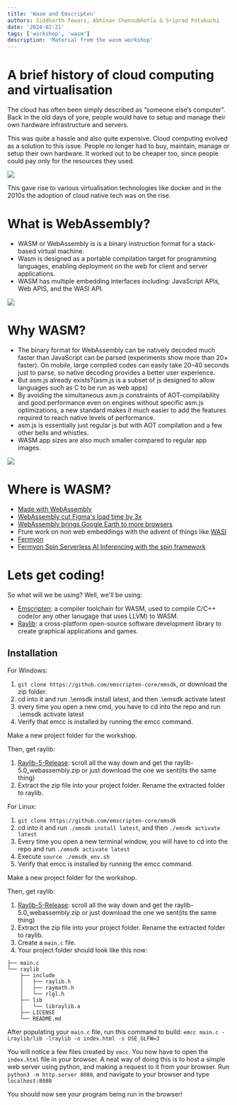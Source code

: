 ```yaml
---
title: 'Wasm and Emscripten'
authors: Siddharth Tewari, Abhinav Chennubhotla & Sriprad Potukuchi
date: '2024-02-21'
tags: ['workshop', 'wasm']
description: 'Material from the wasm workshop'
---
```


# A brief history of cloud computing and virtualisation

The cloud has often been simply described as “someone else’s computer”.
Back in the old days of yore, people would have to setup and manage their own hardware infrastructure and servers.

This was quite a hassle and also quite expensive.
Cloud computing evolved as a solution to this issue.
People no longer had to buy, maintain, manage or setup their own hardware.
It worked out to be cheaper too, since people could pay only for the resources they used.

![](https://raw.githubusercontent.com/sid-008/v2blog/main/static/wasm1.png)

This gave rise to various virtualisation technologies like docker and in the 2010s
the adoption of cloud native tech was on the rise.

# What is WebAssembly?

- WASM or WebAssembly is is a binary instruction format for a stack-based virtual machine.
- Wasm is designed as a portable compilation target for programming languages, enabling deployment on the web for client and server applications.
- WASM has multiple embedding interfaces including: JavaScript APIs, Web APIS, and the WASI API.

![](https://raw.githubusercontent.com/sid-008/v2blog/main/static/wasm2.png)

# Why WASM?

- The binary format for WebAssembly can be natively decoded much faster than JavaScript can be parsed (experiments show more than 20× faster). On mobile, large compiled codes can easily take 20–40 seconds just to parse, so native decoding provides a better user experience.
- But asm.js already exists?(asm.js is a subset of js designed to allow languages such as C to be run as web apps)
- By avoiding the simultaneous asm.js constraints of AOT-compilability and good performance even on engines without specific asm.js optimizations, a new standard makes it much easier to add the features required to reach native levels of performance.
- asm.js is essentially just regular js but with AOT compilation and a few other bells and whistles.
- WASM app sizes are also much smaller compared to regular app images.

![](https://raw.githubusercontent.com/sid-008/v2blog/main/static/wasm3.png)

# Where is WASM?

- [Made with WebAssembly](https://madewithwebassembly.com/)
- [WebAssembly cut Figma's load time by 3x](https://www.figma.com/blog/webassembly-cut-figmas-load-time-by-3x/)
- [WebAssembly brings Google Earth to more browsers](https://blog.chromium.org/2019/06/webassembly-brings-google-earth-to-more.html)
- Fture work on non web embeddings with the advent of things like [WASI](https://wasi.dev/)
- [Fermyon](https://www.fermyon.com/)
- [Fermyon Spin Serverless AI Inferencing with the spin framework](https://www.fermyon.com/serverless-ai)

# Lets get coding!

So what will we be using? Well, we'll be using:

- [Emscripten](https://emscripten.org/): a compiler toolchain for WASM, used to compile C/C++ code(or any other lanugage that uses LLVM) to WASM.
- [Raylib](https://www.raylib.com/): a cross-platform open-source software development library to create graphical applications and games.

## Installation

For Windows:

1. `git clone https://github.com/emscripten-core/emsdk`, or download the zip folder.
2. cd into it and run .\emsdk install latest, and then .\emsdk activate latest
3. every time you open a new cmd, you have to cd into the repo and run .\emsdk activate latest
4. Verify that emcc is installed by running the emcc command.

Make a new project folder for the workshop.

Then, get raylib:

1.  [Raylib-5-Release](https://github.com/raysan5/raylib/releases/tag/5.0): scroll all the way down and get the
    raylib-5.0_webassembly.zip or just download the one we sent(its the same thing)
2.  Extract the zip file into your project folder. Rename the extracted folder to raylib.

For Linux:

1. `git clone https://github.com/emscripten-core/emsdk`
2. cd into it and run `./emsdk install latest`, and then `./emsdk activate latest`
3. Every time you open a new terminal window, you will have to cd into the repo and run `./emsdk activate latest`
4. Execute `source ./emsdk_env.sh`
5. Verify that emcc is installed by running the emcc command.

Make a new project folder for the workshop.

Then, get raylib:

1. [Raylib-5-Release](https://github.com/raysan5/raylib/releases/tag/5.0): scroll all the way down and get the
   raylib-5.0_webassembly.zip or just download the one we sent(its the same thing)
2. Extract the zip file into your project folder. Rename the extracted folder to raylib.
3. Create a `main.c` file.
4. Your project folder should look like this now:

```
├── main.c
└── raylib
    ├── include
    │   ├── raylib.h
    │   ├── raymath.h
    │   └── rlgl.h
    ├── lib
    │   └── libraylib.a
    ├── LICENSE
    └── README.md
```

After populating your `main.c` file, run this command to build:
`emcc main.c -Lraylib/lib -lraylib -o index.html -s USE_GLFW=3`

You will notice a few files created by `emcc`. You now have to open the `index.html` file in your browser.
A neat way of doing this is to host a simple web server using python, and making a request to it from your browser.
Run `python3 -m http.server 8080`, and navigate to your browser and type `localhost:8080`

You should now see your program being run in the browser!
